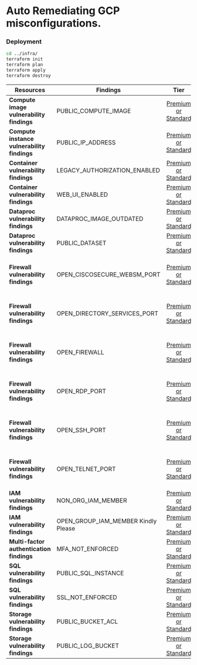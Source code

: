 # Auto Remediating GCP misconfigurations.

### Deployment

```bash
cd ../infra/
terraform init
terraform plan
terraform apply
terraform destroy
```

| Resources                                   | Findings                            |                             Tier                             |      Finding       | Remediation        | Action                      |
| ------------------------------------------- | ----------------------------------- | :----------------------------------------------------------: | :----------------: | ------------------ | --------------------------- |
| **Compute image vulnerability findings**    | PUBLIC_COMPUTE_IMAGE                | [Premium or Standard](https://cloud.google.com/security-command-center/pricing#standard-tier) | :white_check_mark: | :x:                | :x:                         |
| **Compute instance vulnerability findings** | PUBLIC_IP_ADDRESS                   | [Premium or Standard](https://cloud.google.com/security-command-center/pricing#standard-tier) | :white_check_mark: | :x:                | :x:                         |
| **Container vulnerability findings**        | LEGACY_AUTHORIZATION_ENABLED        | [Premium or Standard](https://cloud.google.com/security-command-center/pricing#standard-tier) | :white_check_mark: | :x:                | :x:                         |
| **Container vulnerability findings**        | WEB_UI_ENABLED                      | [Premium or Standard](https://cloud.google.com/security-command-center/pricing#standard-tier) | :white_check_mark: | :x:                | :x:                         |
| **Dataproc vulnerability findings**         | DATAPROC_IMAGE_OUTDATED             | [Premium or Standard](https://cloud.google.com/security-command-center/pricing#standard-tier) | :white_check_mark: | :x:                | :x:                         |
| **Dataproc vulnerability findings**         | PUBLIC_DATASET                      | [Premium or Standard](https://cloud.google.com/security-command-center/pricing#standard-tier) | :white_check_mark: | :x:                | :x:                         |
| **Firewall vulnerability findings**         | OPEN_CISCOSECURE_WEBSM_PORT         | [Premium or Standard](https://cloud.google.com/security-command-center/pricing#standard-tier) | :white_check_mark: | :white_check_mark: | Disable OR trusted IPs only |
| **Firewall vulnerability findings**         | OPEN_DIRECTORY_SERVICES_PORT        | [Premium or Standard](https://cloud.google.com/security-command-center/pricing#standard-tier) | :white_check_mark: | :white_check_mark: | Disable OR trusted IPs only |
| **Firewall vulnerability findings**         | OPEN_FIREWALL                       | [Premium or Standard](https://cloud.google.com/security-command-center/pricing#standard-tier) | :white_check_mark: | :white_check_mark: | Disable OR trusted IPs only |
| **Firewall vulnerability findings**         | OPEN_RDP_PORT                       | [Premium or Standard](https://cloud.google.com/security-command-center/pricing#standard-tier) | :white_check_mark: | :white_check_mark: | Disable OR trusted IPs only |
| **Firewall vulnerability findings**         | OPEN_SSH_PORT                       | [Premium or Standard](https://cloud.google.com/security-command-center/pricing#standard-tier) | :white_check_mark: | :white_check_mark: | Disable OR trusted IPs only |
| **Firewall vulnerability findings**         | OPEN_TELNET_PORT                    | [Premium or Standard](https://cloud.google.com/security-command-center/pricing#standard-tier) | :white_check_mark: | :white_check_mark: | Disable OR trusted IPs only |
| **IAM vulnerability findings**              | NON_ORG_IAM_MEMBER                  | [Premium or Standard](https://cloud.google.com/security-command-center/pricing#standard-tier) | :white_check_mark: | :x:                | :x:                         |
| **IAM vulnerability findings**              | OPEN_GROUP_IAM_MEMBER Kindly Please | [Premium or Standard](https://cloud.google.com/security-command-center/pricing#standard-tier) | :white_check_mark: | :x:                | :x:                         |
| **Multi-factor authentication findings**    | MFA_NOT_ENFORCED                    | [Premium or Standard](https://cloud.google.com/security-command-center/pricing#standard-tier) | :white_check_mark: | :x:                | :x:                         |
| **SQL vulnerability findings**              | PUBLIC_SQL_INSTANCE                 | [Premium or Standard](https://cloud.google.com/security-command-center/pricing#standard-tier) | :white_check_mark: | :x:                | :x:                         |
| **SQL vulnerability findings**              | SSL_NOT_ENFORCED                    | [Premium or Standard](https://cloud.google.com/security-command-center/pricing#standard-tier) | :white_check_mark: | :x:                | :x:                         |
| **Storage vulnerability findings**          | PUBLIC_BUCKET_ACL                   | [Premium or Standard](https://cloud.google.com/security-command-center/pricing#standard-tier) | :white_check_mark: | :x:                | :x:                         |
| **Storage vulnerability findings**          | PUBLIC_LOG_BUCKET                   | [Premium or Standard](https://cloud.google.com/security-command-center/pricing#standard-tier) | :white_check_mark: | :x:                | :x:                         |

